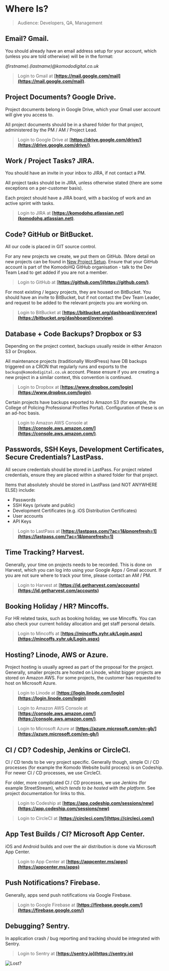 # Where Is?

>Audience: Developers, QA, Management
## Email? Gmail.

You should already have an email address setup for your account, which (unless you are told otherwise) will be in the format:

_\(firstname).\(lastname)@komododigital.co.uk_

>Login to Gmail at **[https://mail.google.com/mail](https://mail.google.com/mail)**.

## Project Documents? Google Drive.

Project documents belong in Google Drive, which your Gmail user account will give you access to.

All project documents should be in a shared folder for that project, administered by the PM / AM / Project Lead.

>Login to Google Drive at **[https://drive.google.com/drive/](https://drive.google.com/drive/)**.

## Work / Project Tasks? JIRA.

You should have an invite in your inbox to JIRA, if not contact a PM. 

All project tasks should be in JIRA, unless otherwise stated (there are some exceptions on a per-customer basis). 

Each project should have a JIRA board, with a backlog of work and an active sprint with tasks.

>Login to JIRA at **[https://komodohq.atlassian.net](komodohq.atlassian.net)**.

## Code? GitHub or BitBucket.

All our code is placed in GIT source control. 

For any new projects we create, we put them on GitHub. (More detail on new projects can be found in [New Project Setup](#NewProjectSetup). Ensure that your GitHub account is part of the KomodoHQ GitHub organisation - talk to the Dev Team Lead to get added if you are not a member.

>Login to GitHub at **[https://github.com/](https://github.com/)**.

For most existing / legacy projects, they are housed on BitBucket. You should have an invite to BitBucket, but if not contact the Dev Team Leader, and request to be added to the relevant projects you are working on.

>Login to BitBucket at **[https://bitbucket.org/dashboard/overview](https://bitbucket.org/dashboard/overview)**.
 
## Database + Code Backups? Dropbox or S3

Depending on the project context, backups usually reside in either Amazon S3 or Dropbox.

All maintenance projects (traditionally WordPress) have DB backups triggered on a CRON that regularly runs and exports to the `backups@komododigital.co.uk` account. Please ensure if you are creating a new project in a similar context, this convention is continued.

>Login to Dropbox at **[https://www.dropbox.com/login](https://www.dropbox.com/login)**.

Certain projects have backups exported to Amazon S3 (for example, the College of Policing Professional Profiles Portal). Configuration of these is on an ad-hoc basis.

>Login to Amazon AWS Console at **[https://console.aws.amazon.com/](https://console.aws.amazon.com/)**.


## Passwords, SSH Keys, Development Certificates, Secure Credentials? LastPass.

All secure credentials should be stored in LastPass. For project related credentials, ensure they are placed within a shared folder for that project.

Items that absolutely should be stored in LastPass (and NOT ANYWHERE ELSE) include:

 - Passwords
 - SSH Keys (private and public)
 - Development Certificates (e.g. iOS Distribution Certificates)
 - User accounts
 - API Keys

>Login to LastPass at **[https://lastpass.com/?ac=1&lpnorefresh=1](https://lastpass.com/?ac=1&lpnorefresh=1)**

## Time Tracking? Harvest.

Generally, your time on projects needs to be recorded. This is done on Harvest, which you can log into using your Google Apps / Gmail account. If you are not sure where to track your time, please contact an AM / PM.

>Login to Harvest at **[https://id.getharvest.com/accounts](https://id.getharvest.com/accounts)**

## Booking Holiday / HR? Mincoffs.

For HR related tasks, such as booking holiday, we use Mincoffs. You can also check your current holiday allocation and get staff personal details.

>Login to Mincoffs at **[https://mincoffs.xyhr.uk/Login.aspx](https://mincoffs.xyhr.uk/Login.aspx)**

## Hosting? Linode, AWS or Azure.

Project hosting is usually agreed as part of the proposal for the project. Generally, smaller projects are hosted on Linode, whilst bigger projects are stored on Amazon AWS. For some projects, the customer has requested to host on Microsoft Azure.

>Login to Linode at **[https://login.linode.com/login](https://login.linode.com/login)**

>Login to Amazon AWS Console at **[https://console.aws.amazon.com/](https://console.aws.amazon.com/)**.

>Login to Microsoft Azure at **[https://azure.microsoft.com/en-gb/](https://azure.microsoft.com/en-gb/)**

## CI / CD? Codeship, Jenkins or CircleCI.

CI / CD tends to be very project specific. Generally though, simple CI / CD processes (for example the Komodo Website build process) is on Codeship. For newer CI / CD processes, we use CircleCI.

For older, more complicated CI / CD processes, we use Jenkins (for example StreetStream), which _tends to be hosted with the platform_. See project documentation for links to this.

>Login to Codeship at **[https://app.codeship.com/sessions/new](https://app.codeship.com/sessions/new)**

>Login to CircleCI at **[https://circleci.com/](https://circleci.com/)**

## App Test Builds / CI? Microsoft App Center.

iOS and Android builds and over the air distribution is done via Microsoft App Center.

>Login to App Center at **[https://appcenter.ms/apps](https://appcenter.ms/apps)**

## Push Notifications? Firebase.

Generally, apps send push notifications via Google Firebase. 

>Login to Google Firebase at **[https://firebase.google.com/](https://firebase.google.com/)**

## Debugging? Sentry.

In application crash / bug reporting and tracking should be integrated with Sentry.

>Login to Sentry at **[https://sentry.io](https://sentry.io)**

![Lost?](https://media2.giphy.com/media/hEc4k5pN17GZq/giphy.gif)


